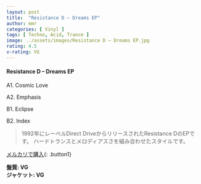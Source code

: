 ```yaml
---
layout: post
title:  "Resistance D – Dreams EP"
author: mmr
categories: [ Vinyl ]
tags: [ Techno, Acid, Trance ]
image: ../assets/images/Resistance D – Dreams EP.jpg
rating: 4.5
v-rating: VG
---
```


#### Resistance D – Dreams EP

A1. Cosmic Love

A2. Emphasis

B1. Eclipse

B2. Index

> 1992年にレーベルDirect DriveからリリースされたResistance DのEPです。
ハードトランスとメロディアスさを組み合わせたスタイルです。

[メルカリで購入](https://jp.mercari.com/item/m57187510380){: .button1}

<div class="mt-4 mb-4 d-flex align-items-center">
<strong class="mr-1">盤質: VG</strong>
</div>
<div class="mt-4 mb-4 d-flex align-items-center">
<strong class="mr-1">ジャケット: VG</strong>
</div>
